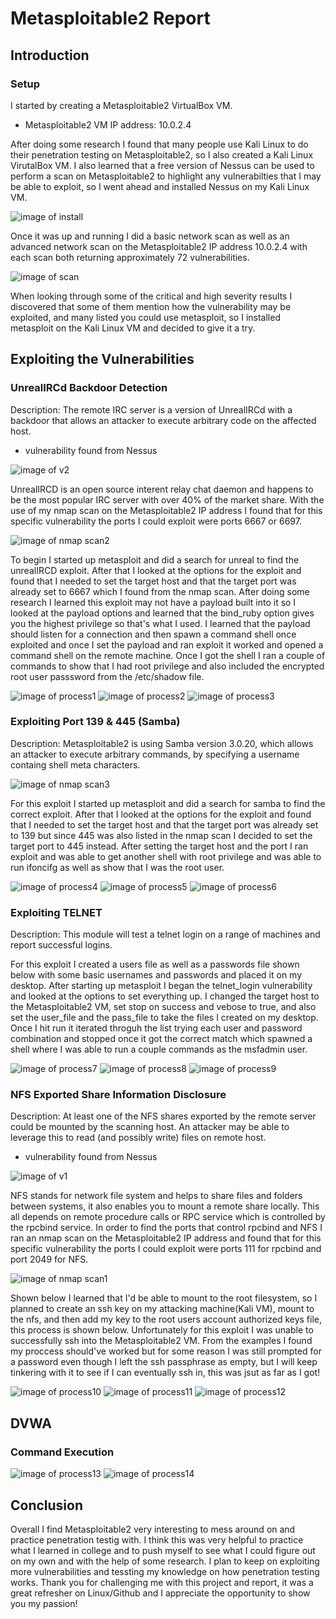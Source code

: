 # Metasploitable2 Report

## Introduction

### Setup
I started by creating a Metasploitable2 VirtualBox VM.
- Metasploitable2 VM IP address: 10.0.2.4

After doing some research I found that many people use Kali Linux to do their penetration testing on Metasploitable2, so I also created a Kali Linux VirutalBox VM. 
I also learned that a free version of Nessus can be used to perform a scan on Metasploitable2 to highlight any vulnerabilties that I may be able to exploit, so I went 
ahead and installed Nessus on my Kali Linux VM.

![image of install](images/1.PNG)  

Once it was up and running I did a basic network scan as well as an advanced network scan on the Metasploitable2 IP address 10.0.2.4 with each scan both returning approximately 72 vulnerabilities.

![image of scan](images/2.PNG)

When looking through some of the critical and high severity results I discovered that some of them mention how the vulnerability may be exploited, and many listed you could use metasploit, so I installed metasploit on the Kali Linux VM and decided to give it a try.

## Exploiting the Vulnerabilities

### UnrealIRCd Backdoor Detection
Description: The remote IRC server is a version of UnrealIRCd with a backdoor that allows an attacker to execute arbitrary code on the affected host.
- vulnerability found from Nessus

![image of v2](images/8.PNG)

UnrealIRCD is an open source interent relay chat daemon and happens to be the most popular IRC server with over 40% of the market share.
With the use of my nmap scan on the Metasploitable2 IP address I found that for this specific vulnerability the ports I could exploit were ports 6667 or 6697.

![image of nmap scan2](images/7.PNG)

To begin I started up metasploit and did a search for unreal to find the unrealIRCD exploit. After that I looked at the options for the exploit and found that I needed to set the target host and that the target port was already set to 6667 which I found from the nmap scan. After doing some research I learned this exploit may not have a payload built into it so I looked at the payload options and learned that the bind_ruby option gives you the highest privilege so that's what I used. I learned that the payload should listen for a connection and then spawn a command shell once exploited and once I set the payload and ran exploit it worked and opened a command shell on the remote machine. Once I got the shell I ran a couple of commands to show that I had root privilege and also included the encrypted root user passsword from the /etc/shadow file.

![image of process1](images/9.PNG)
![image of process2](images/10.PNG)
![image of process3](images/11.PNG)

### Exploiting Port 139 & 445 (Samba)
Description: Metasploitable2 is using Samba version 3.0.20, which allows an attacker to execute arbitrary commands, by specifying a username containg shell meta characters.

![image of nmap scan3](images/15.PNG)

For this exploit I started up metasploit and did a search for samba to find the correct exploit. After that I looked at the options for the exploit and found that I needed to set the target host and that the target port was already set to 139 but since 445 was also listed in the nmap scan I decided to set the target port to 445 instead. After setting the target host and the port I ran exploit and was able to get another shell with root privilege and was able to run ifoncifg as well as show that I was the root user.

![image of process4](images/12.PNG)
![image of process5](images/13.PNG)
![image of process6](images/14.PNG)

### Exploiting TELNET
Description: This module will test a telnet login on a range of machines and report successful logins.

For this exploit I created a users file as well as a passwords file shown below with some basic usernames and passwords and placed it on my desktop. After starting up metasploit I began the telnet_login vulnerability and looked at the options to set everything up. I changed the target host to the Metasploitable2 VM, set stop on success and vebose to true, and also set the user_file and the pass_file to take the files I created on my desktop. Once I hit run it iterated throguh the list trying each user and password combination and stopped once it got the correct match which spawned a shell where I was able to run a couple commands as the msfadmin user.

![image of process7](images/16.PNG)
![image of process8](images/17.PNG)
![image of process9](images/18.PNG)

### NFS Exported Share Information Disclosure
Description: At least one of the NFS shares exported by the remote server could be mounted by the scanning host. An attacker may be able to leverage this to read (and possibly write) files on remote host.
- vulnerability found from Nessus

![image of v1](images/3.PNG)

NFS stands for network file system and helps to share files and folders between systems, it also enables you to mount a remote share locally. This all depends on remote procedure calls or RPC service which is controlled by the rpcbind service. In order to find the ports that control rpcbind and NFS I ran an nmap scan on the Metasploitable2 IP address and found that for this specific vulnerability the ports I could exploit were ports 111 for rpcbind and port 2049 for NFS.

![image of nmap scan1](images/4.PNG)

Shown below I learned that I'd be able to mount to the root filesystem, so I planned to create an ssh key on my attacking machine(Kali VM), mount to the nfs, and then add my key to the root users account authorized keys file, this process is shown below. Unfortunately for this exploit I was unable to successfully ssh into the Metasploitable2 VM. From the examples I found my proccess should've worked but for some reason I was still prompted for a password even though I left the ssh passphrase as empty, but I will keep tinkering with it to see if I can eventually ssh in, this was jsut as far as I got!

![image of process10](images/5.PNG)
![image of process11](images/6.PNG)
![image of process12](images/19.PNG)

## DVWA

### Command Execution

![image of process13](images/20.PNG)
![image of process14](images/21.PNG)

## Conclusion
Overall I find Metasploitable2 very interesting to mess around on and practice penetration testig with. I think this was very helpful to practice what I learned in college and to push myself to see what I could figure out on my own and with the help of some research. I plan to keep on exploiting more vulnerabilities and tessting my knowledge on how penetration testing works. Thank you for challenging me with this project and report, it was a great refresher on Linux/Github and I appreciate the opportunity to show you my passion!
